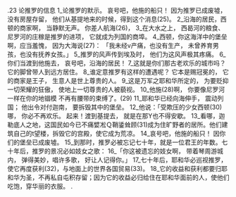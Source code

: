 .23 
论推罗的信息 
1_论推罗的默示。 
哀号吧，他施的船只！ 
因为推罗已成废墟，没有房屋存留， 
他们从基提地来的时候，得到这个消息(25)。 
2_沿海的居民，西顿的商家啊， 
当静默无声。 
你差人航海(26)， 
3_在大水之上， 
西曷河的粮食、 
尼罗河的庄稼是推罗的进项， 
它就成为列国的商埠。 
4_西顿，你这海洋中的堡垒啊，应当羞愧， 
因为大海说(27)： 
「我未经v产痛，也没有生产， 
未曾养育男孩，也没有抚养女孩。」 
5_推罗的风声传到埃及时， 
他们为这风声极其疼痛。 
6_你们当渡到他施去， 
哀号吧，沿海的居民！ 
7_这就是你们那古老欢乐的城市吗？ 
它的脚曾带人到远方居住。 
8_谁定意推罗有这样的遭遇呢？ 
它本是赐冠冕的， 
它的商家是王子， 
生意人是世上尊贵的人。 
9_这是万军之耶和华所定的， 
为要贬抑一切荣耀的狂傲， 
使地上一切尊贵的人被藐视。 
10_他施(28)啊， 
你要像尼罗河一样在你的地锢模 
不再有腰带的束缚了。(29) 
11_耶和华已经向海伸手， 
震动列国； 
他出令对付迦南， 
要拆毁其中的堡垒。 
12_他说：「受欺压的少女西顿(30)哪， 
你必不再欢乐。 
起来！渡到基提去， 
就是在那Y也不得安歇。 
13_看哪，迦勒底人之地，这国民如今已不痛嬖凇Ｑ鞘鋈耸顾(31)成为住旷野者的居所。他们建筑自己的t望楼，拆毁它的宫殿，使它成为荒凉。 
14_哀号吧，他施的船只！ 
因你们的堡垒已成废墟。 
15_到那时，推罗必被忘记七十年，就是一位君王的年数。七十年后，推罗的景况必如妓女之歌： 
16_「你这被遗忘的妓女啊， 
带着琴周游城内， 
弹得美妙，唱许多歌， 
好让人记得你。」 
17_七十年后，耶和华必巡视推罗，使它再度获利(32)，与地面上的世界各国贸易(33)。 18_它的收益和获利都要归耶和华为圣，不再私自屯积存留；因为它的收益必归给住在耶和华面前的人，使他们吃饱，穿华丽的衣服。 
.